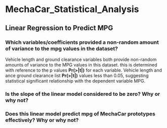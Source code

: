 # MechaCar_Statistical_Analysis
## Linear Regression to Predict MPG
### Which variables/coefficients provided a non-random amount of variance to the mpg values in the dataset?
Vehicle length and ground clearance variables both provide non-random amounts of variance to the MPG values in this dataset. this is determined with reference to the p values **Pr(>|t|)** for each variable. Vehicle length and ance ground clearance list **Pr(>|t|)** values less than 0.05, suggesting statistical significant relationship with the dependent variable MPG.
### Is the slope of the linear model considered to be zero? Why or why not?
### Does this linear model predict mpg of MechaCar prototypes effectively? Why or why not?
